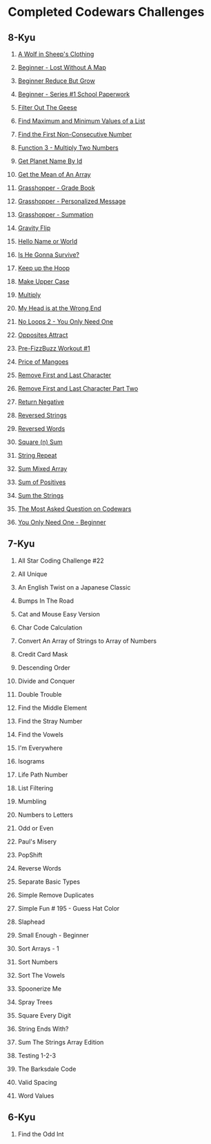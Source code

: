 # Completed Codewars Challenges

## 8-Kyu

1. [A Wolf in Sheep's Clothing](8-kyu/AWolfInSheepsClothing.js)

1. [Beginner - Lost Without A Map](8-kyu/Beginner-LostWithoutAMap.js)

1. [Beginner Reduce But Grow](8-kyu/Beginner-ReduceButGrow.js)

1. [Beginner - Series #1 School Paperwork](8-kyu/BeginnerSeriesSchoolPaperwork.js)

1. [Filter Out The Geese](8-kyu/FilterOutTheGeese.js)

1. [Find Maximum and Minimum Values of a List](8-kyu/FindMaxAndMinValuesOfAList.js)

1. [Find the First Non-Consecutive Number](8-kyu/FindTheFirstNonConsecutiveNumber.js)

1. [Function 3 - Multiply Two Numbers](8-kyu/Function3-MultiplyTwoNumbers.js)

1. [Get Planet Name By Id](8-kyu/GetPlanetNameById.js)

1. [Get the Mean of An Array](8-kyu/GetTheMeanOfanArray.js)

1. [Grasshopper - Grade Book](8-kyu/Grasshopper-GradeBook.js)

1. [Grasshopper - Personalized Message](8-kyu/Grasshopper-PersonalizedMessage.js)

1. [Grasshopper - Summation](8-kyu/Grasshopper-Summation.js)

1. [Gravity Flip](8-kyu/GravityFlip.js)

1. [Hello Name or World](8-kyu/HelloNameOrWorld.js)

1. [Is He Gonna Survive?](8-kyu/IsHeGonnaSurvive.js)

1. [Keep up the Hoop](8-kyu/KeepUpTheHoop.js)

1. [Make Upper Case](8-kyu/MakeUpperCase.js)

1. [Multiply](8-kyu/Multiply.js)

1. [My Head is at the Wrong End](8-kyu/MyHeadIsAtTheWrongEnd.js)

1. [No Loops 2 - You Only Need One](8-kyu/NoLoops2YouOnlyNeedOne.js)

1. [Opposites Attract](8-kyu/OppositesAttract.js)

1. [Pre-FizzBuzz Workout #1](8-kyu/Pre-FizzbuzzWorkOutOne.js)

1. [Price of Mangoes](8-kyu/PriceOfMangoes.js)

1. [Remove First and Last Character](8-kyu/RemoveFirstAndLastCharacter.js)

1. [Remove First and Last Character Part Two](8-kyu/RemoveFirstAndLastCharacterPartTwo.js)

1. [Return Negative](8-kyu/ReturnNegative.js)

1. [Reversed Strings](8-kyu/ReversedStrings.js)

1. [Reversed Words](8-kyu/ReversedWords.js)

1. [Square (n) Sum](8-kyu/SquareSum.js)

1. [String Repeat](8-kyu/StringRepeat.js)

1. [Sum Mixed Array](8-kyu/SumMixedArray.js)

1. [Sum of Positives](8-kyu/SumOfPositives.js)

1. [Sum the Strings](8-kyu/SumTheStrings.js)

1. [The Most Asked Question on Codewars](8-kyu/TheMostAskedQuestionOnCodewars.js)

1. [You Only Need One - Beginner](8-kyu/YouOnlyNeedOne-Beginner.js)

## 7-Kyu

1. All Star Coding Challenge #22

1. All Unique

1. An English Twist on a Japanese Classic

1. Bumps In The Road

1. Cat and Mouse Easy Version

1. Char Code Calculation

1. Convert An Array of Strings to Array of Numbers

1. Credit Card Mask

1. Descending Order

1. Divide and Conquer

1. Double Trouble

1. Find the Middle Element

1. Find the Stray Number

1. Find the Vowels

1. I'm Everywhere

1. Isograms

1. Life Path Number

1. List Filtering

1. Mumbling

1. Numbers to Letters

1. Odd or Even

1. Paul's Misery

1. PopShift

1. Reverse Words

1. Separate Basic Types

1. Simple Remove Duplicates

1. Simple Fun # 195 - Guess Hat Color

1. Slaphead

1. Small Enough - Beginner

1. Sort Arrays - 1

1. Sort Numbers

1. Sort The Vowels

1. Spoonerize Me

1. Spray Trees

1. Square Every Digit

1. String Ends With?

1. Sum The Strings Array Edition

1. Testing 1-2-3

1. The Barksdale Code

1. Valid Spacing

1. Word Values

## 6-Kyu

1. Find the Odd Int
